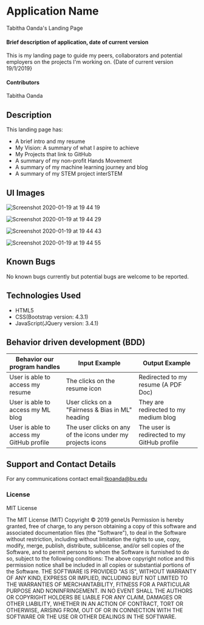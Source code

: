 # Application Name
Tabitha Oanda's Landing Page

#### Brief description of application, date of current version
This is my landing page to guide my peers, collaborators and potential employers on the projects I'm working on.
{Date of current version 19/1/2019}

#### Contributors
Tabitha Oanda

## Description

This landing page has:
- A brief intro and my resume
- My Vision: A summary of what I aspire to achieve
- My Projects that link to GitHub
- A summary of my non-profit Hands Movement
- A summary of my machine learning journey and blog
- A summary of my STEM project interSTEM

## UI Images
![Screenshot 2020-01-19 at 19 44 19](https://user-images.githubusercontent.com/50864401/72691577-0ba0c580-3aec-11ea-9452-b39ab1eac37f.png)

![Screenshot 2020-01-19 at 19 44 29](https://user-images.githubusercontent.com/50864401/72691599-34c15600-3aec-11ea-9130-6fb9bf9318f2.png)

![Screenshot 2020-01-19 at 19 44 43](https://user-images.githubusercontent.com/50864401/72691611-47d42600-3aec-11ea-96cf-74093bbb0c78.png)

![Screenshot 2020-01-19 at 19 44 55](https://user-images.githubusercontent.com/50864401/72691625-6df9c600-3aec-11ea-9107-6bb9cd880835.png)
## Known Bugs

No known bugs currently but potential bugs are welcome to be reported.

## Technologies Used

-   HTML5
-   CSS(Bootstrap version: 4.3.1)
-   JavaScript(JQuery version: 3.4.1)

## Behavior driven development (BDD)
 Behavior our program handles  | Input Example | Output Example |
 | ----------------------------- | ------------- | -------------  |
 | User is able to access my resume | The clicks on the resume icon| Redirected to my resume (A PDF Doc)|
 | User is able to access my ML blog |User clicks on a "Fairness & Bias in ML" heading | They are redirected to my medium blog |
 | User is able to access my GitHub profile | The user clicks on any of the icons under my projects icons | The user is redirected to my GitHub profile|

## Support and Contact Details

For any communications contact
email:tkoanda@bu.edu


### License

MIT License

The MIT License (MIT)
Copyright © 2019 geneUs
Permission is hereby granted, free of charge, to any person obtaining a copy of this software and associated documentation files (the "Software"), to deal in the Software without restriction, including without limitation the rights to use, copy, modify, merge, publish, distribute, sublicense, and/or sell copies of the Software, and to permit persons to whom the Software is furnished to do so, subject to the following conditions:
The above copyright notice and this permission notice shall be included in all copies or substantial portions of the Software.
THE SOFTWARE IS PROVIDED "AS IS", WITHOUT WARRANTY OF ANY KIND, EXPRESS OR IMPLIED, INCLUDING BUT NOT LIMITED TO THE WARRANTIES OF MERCHANTABILITY, FITNESS FOR A PARTICULAR PURPOSE AND NONINFRINGEMENT. IN NO EVENT SHALL THE AUTHORS OR COPYRIGHT HOLDERS BE LIABLE FOR ANY CLAIM, DAMAGES OR OTHER LIABILITY, WHETHER IN AN ACTION OF CONTRACT, TORT OR OTHERWISE, ARISING FROM, OUT OF OR IN CONNECTION WITH THE SOFTWARE OR THE USE OR OTHER DEALINGS IN THE SOFTWARE.